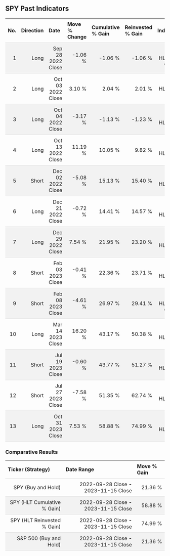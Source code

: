 
<style>
.hits {
            border-collapse: collapse;
            width: 100%;
        }
        .hits th, td {
            padding: 8px;
            border-bottom: 1px solid #ddd;
        }
        
        .hits td {text-align: right;}
        .hits th {text-align: left;}
        
        .hits tr:nth-child(even) {
            background-color: #f2f2f2;
        }
        
        .chartCol {
            width: 50%;
            float: left;
            padding: 20px;
        }  
</style>
    
<br>

## SPY Past Indicators

<table class="hits">
    <tr>
        <th>No.</th>
        <th>Direction</th>
        <th>Date</th>
        <th>Move % Change</th>
        <th>Cumulative % Gain</th>
        <th>Reinvested % Gain</th>
        <th>Indicator</th>
      </tr>
    <tr>
        <td>1</td>
        <td>Long</td>
        <td>Sep 28 2022 Close</td>
        <td>-1.06 %</td>
        <td>-1.06 %</td>
        <td>-1.06 %</td>
        <td>Long HLT 605 GOOG</td>
    </tr>
    <tr>
        <td>2</td>
        <td>Long</td>
        <td>Oct 03 2022 Close</td>
        <td>3.10 %</td>
        <td>2.04 %</td>
        <td>2.01 %</td>
        <td>Long HLT 603 TSLA</td>
    </tr>
    <tr>
        <td>3</td>
        <td>Long</td>
        <td>Oct 04 2022 Close</td>
        <td>-3.17 %</td>
        <td>-1.13 %</td>
        <td>-1.23 %</td>
        <td>Long HLT 108</td>
    </tr>
    <tr>
        <td>4</td>
        <td>Long</td>
        <td>Oct 13 2022 Close</td>
        <td>11.19 %</td>
        <td>10.05 %</td>
        <td>9.82 %</td>
        <td>Long HLT 613</td>
    </tr>
    <tr>
        <td>5</td>
        <td>Short</td>
        <td>Dec 02 2022 Close</td>
        <td>-5.08 %</td>
        <td>15.13 %</td>
        <td>15.40 %</td>
        <td>Short HLT 604</td>
    </tr>
    <tr>
        <td>6</td>
        <td>Long</td>
        <td>Dec 21 2022 Close</td>
        <td>-0.72 %</td>
        <td>14.41 %</td>
        <td>14.57 %</td>
        <td>Long HLT 600</td>
    </tr>
    <tr>
        <td>7</td>
        <td>Long</td>
        <td>Dec 29 2022 Close</td>
        <td>7.54 %</td>
        <td>21.95 %</td>
        <td>23.20 %</td>
        <td>Long HLT 613</td>
    </tr>
    <tr>
        <td>8</td>
        <td>Short</td>
        <td>Feb 03 2023 Close</td>
        <td>-0.41 %</td>
        <td>22.36 %</td>
        <td>23.71 %</td>
        <td>Short HLT 650</td>
    </tr>
    <tr>
        <td>9</td>
        <td>Short</td>
        <td>Feb 08 2023 Close</td>
        <td>-4.61 %</td>
        <td>26.97 %</td>
        <td>29.41 %</td>
        <td>Short HLT 603 GOOG</td>
    </tr>
    <tr>
        <td>10</td>
        <td>Long</td>
        <td>Mar 14 2023 Close</td>
        <td>16.20 %</td>
        <td>43.17 %</td>
        <td>50.38 %</td>
        <td>Long HLT 600</td>
    </tr>
    <tr>
        <td>11</td>
        <td>Short</td>
        <td>Jul 19 2023 Close</td>
        <td>-0.60 %</td>
        <td>43.77 %</td>
        <td>51.27 %</td>
        <td>Short HLT 605</td>
    </tr>
    <tr>
        <td>12</td>
        <td>Short</td>
        <td>Jul 27 2023 Close</td>
        <td>-7.58 %</td>
        <td>51.35 %</td>
        <td>62.74 %</td>
        <td>Short HLT 613</td>
    </tr>
    <tr>
        <td>13</td>
        <td>Long</td>
        <td>Oct 31 2023 Close</td>
        <td>7.53 %</td>
        <td>58.88 %</td>
        <td>74.99 %</td>
        <td>Long HLT 108</td>
    </tr>
    
</table>

### Comparative Results

<table class="hits">
    <thead>
        <th>Ticker (Strategy)</th>
        <th>Date Range</th>
        <th>Move % Gain</th>
    </thead>
    <tbody>
        <tr>
            <td>SPY (Buy and Hold)</td>
            <td>2022-09-28 Close <b>-</b> 2023-11-15 Close</td>
            <td>21.36 %</td>
        </tr>
        <tr>
            <td>SPY (HLT Cumulative % Gain)</td>
            <td>2022-09-28 Close <b>-</b> 2023-11-15 Close</td>
            <td>58.88 %</td>
        </tr>
        <tr>
            <td>SPY (HLT Reinvested % Gain)</td>
            <td>2022-09-28 Close <b>-</b> 2023-11-15 Close</td>
            <td>74.99 %</td>
        </tr>
        <tr>
            <td>S&P 500 (Buy and Hold)</td>
            <td>2022-09-28 Close <b>-</b> 2023-11-15 Close</td>
            <td>21.36 %</td>
        </tr>
    </tbody>
</table>
<br>
<br>